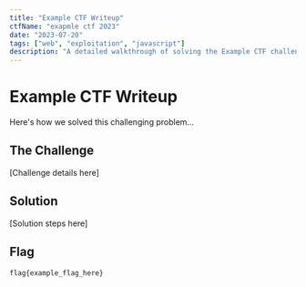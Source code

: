 ```yaml
---
title: "Example CTF Writeup"
ctfName: "exapmle ctf 2023"
date: "2023-07-20"
tags: ["web", "exploitation", "javascript"]
description: "A detailed walkthrough of solving the Example CTF challenge"
---
```


# Example CTF Writeup

Here's how we solved this challenging problem...

## The Challenge

[Challenge details here]

## Solution

[Solution steps here]

## Flag

`flag{example_flag_here}`

